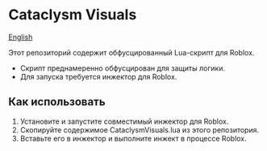 ﻿# Cataclysm Visuals
[English](README_EN.md)

Этот репозиторий содержит обфусцированный Lua-скрипт для Roblox.

- Скрипт преднамеренно обфусцирован для защиты логики.
- Для запуска требуется инжектор для Roblox.

## Как использовать

1. Установите и запустите совместимый инжектор для Roblox.
2. Скопируйте содержимое CataclysmVisuals.lua из этого репозитория.
3. Вставьте его в инжектор и выполните инжект в процессе Roblox.
